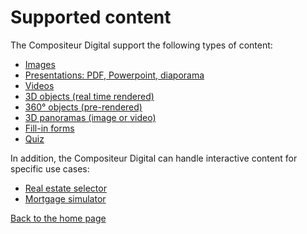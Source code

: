 # Supported content

The Compositeur Digital support the following types of content:

- [Images](image.md)
- [Presentations: PDF, Powerpoint, diaporama](slideshow.md)
- [Videos](video.md)
- [3D objects (real time rendered)](3d.md)
- [360° objects (pre-rendered)](sequence.md)
- [3D panoramas (image or video)](panorama.md)
- [Fill-in forms](form.md)
- [Quiz](quiz.md)

In addition, the Compositeur Digital can handle interactive content for specific use cases:

- [Real estate selector](immo.md)
- [Mortgage simulator](bank_simulator.md)

[Back to the home page](home.md)
